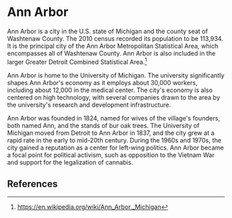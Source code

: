 <param ve-config title="Ann Arbor" author="Ron">

# Ann Arbor

Ann Arbor is a city in the U.S. state of Michigan and the county seat of Washtenaw County. The 2010 census recorded its population to be 113,934. It is the principal city of the Ann Arbor Metropolitan Statistical Area, which encompasses all of Washtenaw County. Ann Arbor is also included in the larger Greater Detroit Combined Statistical Area.[^1]

Ann Arbor is home to the University of Michigan. The university significantly shapes Ann Arbor's economy as it employs about 30,000 workers, including about 12,000 in the medical center. The city's economy is also centered on high technology, with several companies drawn to the area by the university's research and development infrastructure.

Ann Arbor was founded in 1824, named for wives of the village's founders, both named Ann, and the stands of bur oak trees. The University of Michigan moved from Detroit to Ann Arbor in 1837, and the city grew at a rapid rate in the early to mid-20th century. During the 1960s and 1970s, the city gained a reputation as a center for left-wing politics. Ann Arbor became a focal point for political activism, such as opposition to the Vietnam War and support for the legalization of cannabis.

## References

[^1]:  https://en.wikipedia.org/wiki/Ann_Arbor,_Michigan
<!--stackedit_data:
eyJoaXN0b3J5IjpbMjYyNzAwMDU3LDE3MDMxMzA5MjNdfQ==
-->